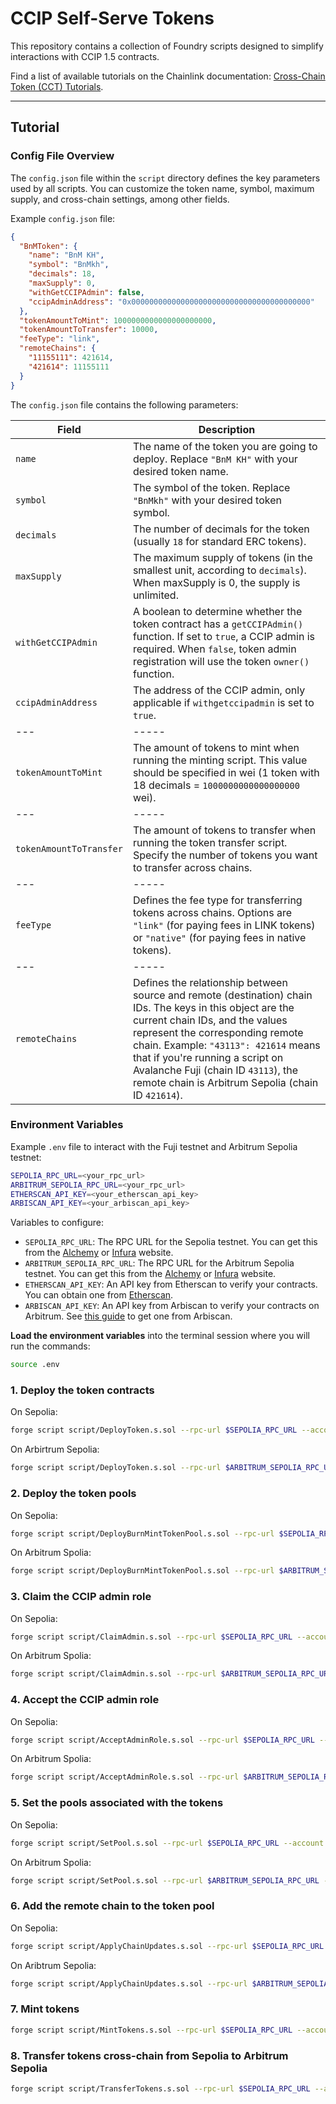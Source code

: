 # CCIP Self-Serve Tokens

This repository contains a collection of Foundry scripts designed to simplify interactions with CCIP 1.5 contracts.

Find a list of available tutorials on the Chainlink documentation: [Cross-Chain Token (CCT) Tutorials](http://docs.chain.link/ccip/tutorials/cross-chain-tokens#overview).

---

## Tutorial

### Config File Overview

The `config.json` file within the `script` directory defines the key parameters used by all scripts. You can customize the token name, symbol, maximum supply, and cross-chain settings, among other fields.

Example `config.json` file:

```json
{
  "BnMToken": {
    "name": "BnM KH",
    "symbol": "BnMkh",
    "decimals": 18,
    "maxSupply": 0,
    "withGetCCIPAdmin": false,
    "ccipAdminAddress": "0x0000000000000000000000000000000000000000"
  },
  "tokenAmountToMint": 1000000000000000000000,
  "tokenAmountToTransfer": 10000,
  "feeType": "link",
  "remoteChains": {
    "11155111": 421614,
    "421614": 11155111
  }
}
```

The `config.json` file contains the following parameters:

| Field                   | Description                                                                                                                                                                                                                                                                                                                                              |
| ----------------------- | -------------------------------------------------------------------------------------------------------------------------------------------------------------------------------------------------------------------------------------------------------------------------------------------------------------------------------------------------------- |
| `name`                  | The name of the token you are going to deploy. Replace `"BnM KH"` with your desired token name.                                                                                                                                                                                                                                                          |
| `symbol`                | The symbol of the token. Replace `"BnMkh"` with your desired token symbol.                                                                                                                                                                                                                                                                               |
| `decimals`              | The number of decimals for the token (usually `18` for standard ERC tokens).                                                                                                                                                                                                                                                                             |
| `maxSupply`             | The maximum supply of tokens (in the smallest unit, according to `decimals`). When maxSupply is 0, the supply is unlimited.                                                                                                                                                                                                                              |
| `withGetCCIPAdmin`      | A boolean to determine whether the token contract has a `getCCIPAdmin()` function. If set to `true`, a CCIP admin is required. When `false`, token admin registration will use the token `owner()` function.                                                                                                                                             |
| `ccipAdminAddress`      | The address of the CCIP admin, only applicable if `withgetccipadmin` is set to `true`.                                                                                                                                                                                                                                                                   |
| ---                     | -----                                                                                                                                                                                                                                                                                                                                                    |
| `tokenAmountToMint`     | The amount of tokens to mint when running the minting script. This value should be specified in wei (1 token with 18 decimals = `1000000000000000000` wei).                                                                                                                                                                                              |
| ---                     | -----                                                                                                                                                                                                                                                                                                                                                    |
| `tokenAmountToTransfer` | The amount of tokens to transfer when running the token transfer script. Specify the number of tokens you want to transfer across chains.                                                                                                                                                                                                                |
| ---                     | -----                                                                                                                                                                                                                                                                                                                                                    |
| `feeType`               | Defines the fee type for transferring tokens across chains. Options are `"link"` (for paying fees in LINK tokens) or `"native"` (for paying fees in native tokens).                                                                                                                                                                                      |
| ---                     | -----                                                                                                                                                                                                                                                                                                                                                    |
| `remoteChains`          | Defines the relationship between source and remote (destination) chain IDs. The keys in this object are the current chain IDs, and the values represent the corresponding remote chain. Example: `"43113": 421614` means that if you're running a script on Avalanche Fuji (chain ID `43113`), the remote chain is Arbitrum Sepolia (chain ID `421614`). |

### Environment Variables

Example `.env` file to interact with the Fuji testnet and Arbitrum Sepolia testnet:

```bash
SEPOLIA_RPC_URL=<your_rpc_url>
ARBITRUM_SEPOLIA_RPC_URL=<your_rpc_url>
ETHERSCAN_API_KEY=<your_etherscan_api_key>
ARBISCAN_API_KEY=<your_arbiscan_api_key>
```

Variables to configure:

- `SEPOLIA_RPC_URL`: The RPC URL for the Sepolia testnet. You can get this from the [Alchemy](https://www.alchemy.com/) or [Infura](https://infura.io/) website.
- `ARBITRUM_SEPOLIA_RPC_URL`: The RPC URL for the Arbitrum Sepolia testnet. You can get this from the [Alchemy](https://www.alchemy.com/) or [Infura](https://infura.io/) website.
- `ETHERSCAN_API_KEY`: An API key from Etherscan to verify your contracts. You can obtain one from [Etherscan](https://docs.etherscan.io/getting-started/viewing-api-usage-statistics).
- `ARBISCAN_API_KEY`: An API key from Arbiscan to verify your contracts on Arbitrum. See [this guide](https://docs.arbiscan.io/getting-started/viewing-api-usage-statistics) to get one from Arbiscan.

**Load the environment variables** into the terminal session where you will run the commands:

```bash
source .env
```

### 1. Deploy the token contracts

On Sepolia:

```bash
forge script script/DeployToken.s.sol --rpc-url $SEPOLIA_RPC_URL --account <your-keystore-name> --broadcast --sender <your-address>
```

On Arbirtrum Sepolia:

```bash
forge script script/DeployToken.s.sol --rpc-url $ARBITRUM_SEPOLIA_RPC_URL --account <your-keystore-name> --broadcast --sender <your-address>
```

### 2. Deploy the token pools

On Sepolia:

```bash
forge script script/DeployBurnMintTokenPool.s.sol --rpc-url $SEPOLIA_RPC_URL --account <your-keystore-name> --broadcast --sender <your-address>
```

On Arbitrum Spolia:

```bash
forge script script/DeployBurnMintTokenPool.s.sol --rpc-url $ARBITRUM_SEPOLIA_RPC_URL --account <your-keystore-name> --broadcast --sender <your-address>
```

### 3. Claim the CCIP admin role

On Sepolia:

```bash
forge script script/ClaimAdmin.s.sol --rpc-url $SEPOLIA_RPC_URL --account <your-keystore-name> --broadcast --sender <your-address>
```

On Arbitrum Spolia:

```bash
forge script script/ClaimAdmin.s.sol --rpc-url $ARBITRUM_SEPOLIA_RPC_URL --account <your-keystore-name> --broadcast --sender <your-address>
```

### 4. Accept the CCIP admin role

On Sepolia:

```bash
forge script script/AcceptAdminRole.s.sol --rpc-url $SEPOLIA_RPC_URL --account <your-keystore-name> --broadcast --sender <your-address>
```

On Arbitrum Spolia:

```bash
forge script script/AcceptAdminRole.s.sol --rpc-url $ARBITRUM_SEPOLIA_RPC_URL --account <your-keystore-name> --broadcast --sender <your-address>
```

### 5. Set the pools associated with the tokens

On Sepolia:

```bash
forge script script/SetPool.s.sol --rpc-url $SEPOLIA_RPC_URL --account <your-keystore-name> --broadcast --sender <your-address>
```

On Arbitrum Spolia:

```bash
forge script script/SetPool.s.sol --rpc-url $ARBITRUM_SEPOLIA_RPC_URL --account <your-keystore-name> --broadcast --sender <your-address>
```

### 6. Add the remote chain to the token pool

On Sepolia:

```bash
forge script script/ApplyChainUpdates.s.sol --rpc-url $SEPOLIA_RPC_URL --account <your-keystore-name> --broadcast --sender <your-address>
```

On Aribtrum Sepolia:

```bash
forge script script/ApplyChainUpdates.s.sol --rpc-url $ARBITRUM_SEPOLIA_RPC_URL --account <your-keystore-name> --broadcast --sender <your-address>
```

### 7. Mint tokens

```bash
forge script script/MintTokens.s.sol --rpc-url $SEPOLIA_RPC_URL --account <your-keystore-name> --broadcast --sender <your-address>
```

### 8. Transfer tokens cross-chain from Sepolia to Arbitrum Sepolia

```bash
forge script script/TransferTokens.s.sol --rpc-url $SEPOLIA_RPC_URL --account <your-keystore-name> --broadcast <your-address>
```
